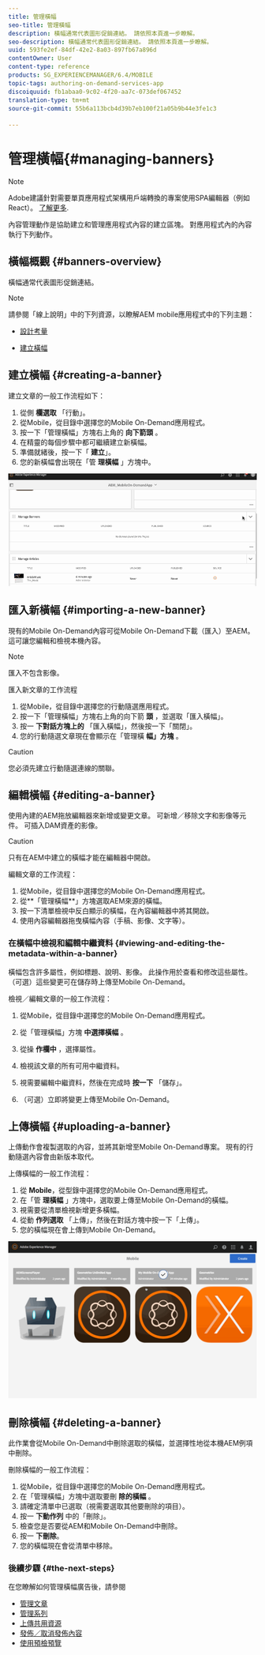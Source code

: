 ```yaml
---
title: 管理橫幅
seo-title: 管理橫幅
description: 橫幅通常代表圖形促銷連結。 請依照本頁進一步瞭解。
seo-description: 橫幅通常代表圖形促銷連結。 請依照本頁進一步瞭解。
uuid: 593fe2ef-84df-42e2-8a03-897fb67a896d
contentOwner: User
content-type: reference
products: SG_EXPERIENCEMANAGER/6.4/MOBILE
topic-tags: authoring-on-demand-services-app
discoiquuid: fb1abaa0-9c02-4f20-aa7c-073def067452
translation-type: tm+mt
source-git-commit: 55b6a113bcb4d39b7eb100f21a05b9b44e3fe1c3

---
```



# 管理橫幅{#managing-banners}

>[!NOTE]
>
>Adobe建議針對需要單頁應用程式架構用戶端轉換的專案使用SPA編輯器（例如React）。 [了解更多](/help/sites-developing/spa-overview.md).

內容管理動作是協助建立和管理應用程式內容的建立區塊。 對應用程式內的內容執行下列動作。

## 橫幅概觀 {#banners-overview}

橫幅通常代表圖形促銷連結。

>[!NOTE]
>
>請參閱「線上說明」中的下列資源，以瞭解AEM mobile應用程式中的下列主題：
>
>* [設計考量](https://helpx.adobe.com/digital-publishing-solution/help/design-app.html)
   >
   >
* [建立橫幅](https://helpx.adobe.com/digital-publishing-solution/help/creating-banners.html)
>



## 建立橫幅 {#creating-a-banner}

建立文章的一般工作流程如下：

1. 從側 **欄選取** 「行動」。
1. 從Mobile，從目錄中選擇您的Mobile On-Demand應用程式。
1. 按一下「管理橫幅」方塊右上角的 **向下箭頭** 。
1. 在精靈的每個步驟中都可繼續建立新橫幅。
1. 準備就緒後，按一下「 **建立**」。
1. 您的新橫幅會出現在「管 **理橫幅** 」方塊中。

![chlimage_1-6](assets/chlimage_1-6.gif)

## 匯入新橫幅 {#importing-a-new-banner}

現有的Mobile On-Demand內容可從Mobile On-Demand下載（匯入）至AEM。 這可讓您編輯和檢視本機內容。

>[!NOTE]
>
>匯入不包含影像。

匯入新文章的工作流程

1. 從Mobile，從目錄中選擇您的行動隨選應用程式。
1. 按一下「管理橫幅」方塊右上角的向下箭 **頭** ，並選取「匯入橫幅」。
1. 按一 **下對話方塊上的** 「匯入橫幅」，然後按一下「關閉」。
1. 您的行動隨選文章現在會顯示在「管理橫 **幅」方塊** 。

>[!CAUTION]
>
>您必須先建立行動隨選連線的關聯。

## 編輯橫幅 {#editing-a-banner}

使用內建的AEM拖放編輯器來新增或變更文章。 可新增／移除文字和影像等元件。 可插入DAM資產的影像。

>[!CAUTION]
>
>只有在AEM中建立的橫幅才能在編輯器中開啟。

編輯文章的工作流程：

1. 從Mobile，從目錄中選擇您的Mobile On-Demand應用程式。
1. 從**「管理橫幅**」方塊選取AEM來源的橫幅。
1. 按一下清單檢視中反白顯示的橫幅，在內容編輯器中將其開啟。
1. 使用內容編輯器拖曳橫幅內容（手稿、影像、文字等）。

### 在橫幅中檢視和編輯中繼資料 {#viewing-and-editing-the-metadata-within-a-banner}

橫幅包含許多屬性，例如標題、說明、影像。 此操作用於查看和修改這些屬性。 （可選）這些變更可在儲存時上傳至Mobile On-Demand。

檢視／編輯文章的一般工作流程：

1. 從Mobile，從目錄中選擇您的Mobile On-Demand應用程式。
1. 從「管理橫幅」方塊 **中選擇橫幅** 。

1. 從操 **作欄中** ，選擇屬性。
1. 檢視該文章的所有可用中繼資料。
1. 視需要編輯中繼資料，然後在完成時 **按一下** 「儲存」。
1. （可選）立即將變更上傳至Mobile On-Demand。

## 上傳橫幅 {#uploading-a-banner}

上傳動作會複製選取的內容，並將其新增至Mobile On-Demand專案。 現有的行動隨選內容會由新版本取代。

上傳橫幅的一般工作流程：

1. 從 **Mobile**，從型錄中選擇您的Mobile On-Demand應用程式。
1. 在「管 **理橫幅** 」方塊中，選取要上傳至Mobile On-Demand的橫幅。
1. 視需要從清單檢視新增更多橫幅。
1. 從動 **作列選取** 「上傳」，然後在對話方塊中按一下「上傳」。
1. 您的橫幅現在會上傳到Mobile On-Demand。

![chlimage_1-7](assets/chlimage_1-7.gif)

## 刪除橫幅 {#deleting-a-banner}

此作業會從Mobile On-Demand中刪除選取的橫幅，並選擇性地從本機AEM例項中刪除。

刪除橫幅的一般工作流程：

1. 從Mobile，從目錄中選擇您的Mobile On-Demand應用程式。
1. 在「管理橫幅」方塊中選取要刪 **除的橫幅** 。
1. 請確定清單中已選取（視需要選取其他要刪除的項目）。
1. 按一 **下動作列** 中的「刪除」。
1. 檢查您是否要從AEM和Mobile On-Demand中刪除。
1. 按一 **下刪除**。
1. 您的橫幅現在會從清單中移除。

### 後續步驟 {#the-next-steps}

在您瞭解如何管理橫幅廣告後，請參閱

* [管理文章](/help/mobile/mobile-on-demand-managing-articles.md)
* [管理系列](/help/mobile/mobile-on-demand-managing-collections.md)
* [上傳共用資源](/help/mobile/mobile-on-demand-shared-resources.md)
* [發佈／取消發佈內容](/help/mobile/mobile-on-demand-publishing-unpublishing.md)
* [使用預檢預覽](/help/mobile/aem-mobile-manage-ondemand-services.md)
